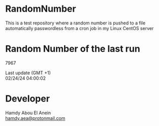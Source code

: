 # RandomNumber    
This is a test repository where a random number is pushed to a file automatically passwordless from a cron job in my Linux CentOS server    
# Random Number of the last run   
7967
      
Last update (GMT +1)    
02/24/24 04:00:02
# Developer    
Hamdy Abou El Anein   
hamdy.aea@protonmail.com

